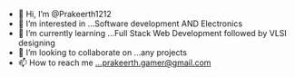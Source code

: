 - 👋 Hi, I’m @Prakeerth1212
- 👀 I’m interested in ...Software development AND Electronics
- 🌱 I’m currently learning ...Full Stack Web Development followed by VLSI designing
- 💞️ I’m looking to collaborate on ...any projects
- 📫 How to reach me ...prakeerth.gamer@gmail.com

<!---
Prakeerth1212/Prakeerth1212 is a ✨ special ✨ repository because its `README.md` (this file) appears on your GitHub profile.
You can click the Preview link to take a look at your changes.
--->
